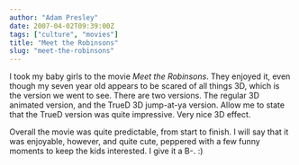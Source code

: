 ```yaml
---
author: "Adam Presley"
date: 2007-04-02T09:39:00Z
tags: ["culture", "movies"]
title: "Meet the Robinsons"
slug: "meet-the-robinsons"
---
```


I took my baby girls to the movie *Meet the Robinsons*. They enjoyed it,
even though my seven year old appears to be scared of all things 3D,
which is the version we went to see. There are two versions. The regular
3D animated version, and the TrueD 3D jump-at-ya version. Allow me to
state that the TrueD version was quite impressive. Very nice 3D effect.

Overall the movie was quite predictable, from start to finish. I will
say that it was enjoyable, however, and quite cute, peppered with a few
funny moments to keep the kids interested. I give it a B-. :)

